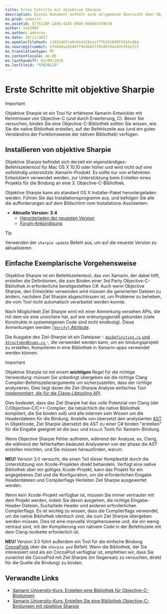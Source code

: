 ```yaml
---
title: Erste Schritte mit objektive Sharpie
description: Dieses Dokument enthält eine allgemeine Übersicht über Objective Sharpie, das Tool verwendet, um die Erstellung von automatisieren C# -Bindungen mit Objective-C-Code.
ms.prod: xamarin
ms.assetid: 577512BF-1A90-41E5-89DE-9E056C478678
author: asb3993
ms.author: amburns
ms.date: 10/11/2017
ms.openlocfilehash: c1831467ca0cbb4329a1e77fb355698f2d16cd6a
ms.sourcegitcommit: 57e8a0a10246ff9a4bd37f01d67ddc635f81e723
ms.translationtype: MT
ms.contentlocale: de-DE
ms.lasthandoff: 03/08/2019
ms.locfileid: "57670115"
---
```

# <a name="getting-started-with-objective-sharpie"></a>Erste Schritte mit objektive Sharpie

> [!IMPORTANT]
> Objektive Sharpie ist ein Tool für erfahrene Xamarin-Entwickler mit Kenntnissen von Objective-C (und durch Erweiterung, C). Bevor Sie versuchen, binden Sie eine Objective-C-Bibliothek sollten Sie wissen, wie Sie die native Bibliothek erstellen, auf der Befehlszeile aus (und ein gutes Verständnis der Funktionsweise der nativen Bibliothek) verfügen.

<a name="installing" />

## <a name="installing-objective-sharpie"></a>Installieren von objektive Sharpie

Objektive Sharpie befindet sich derzeit ein eigenständiges-Befehlszeilentool für Mac OS X 10.10 oder höher und wird _nicht auf eine vollständig unterstützte Xamarin-Produkt_. Es sollte nur von erfahrenen Entwicklern verwendet werden, zur Unterstützung beim Erstellen eines Projekts für die Bindung an eine 3. Objective-C-Bibliothek.

Objektive Sharpie kann als standard OS X Installer-Paket heruntergeladen werden.
Führen Sie das Installationsprogramm aus, und befolgen Sie alle die aufforderungen auf dem Bildschirm vom Installations-Assistenten:

- **Aktuelle Version: 3.4**
  - [Herunterladen der neuesten Version](https://dl.xamarin.com/objective-sharpie/ObjectiveSharpie.pkg)
  - [Forum-Ankündigung](https://forums.xamarin.com/discussion/104800/objective-sharpie-3-4)

> [!TIP]
> Verwenden der `sharpie update` Befehl aus, um auf die neueste Version zu aktualisieren.

## <a name="basic-walkthrough"></a>Einfache Exemplarische Vorgehensweise

Objektive Sharpie ist ein Befehlszeilentool, das von Xamarin, der dabei hilft, erstellen die Definitionen, die zum Binden einer 3rd Party Objective-C-Bibliothek in erforderliche bereitgestellten C#.
Auch wenn Objective Sharpie, den Entwickler verwenden *wird* müssen die generierten Dateien zu ändern, nachdem Ziel Sharpie abgeschlossen ist, um Probleme zu beheben, die vom Tool nicht automatisch verarbeitet werden konnte.

Nach Möglichkeit Ziel Sharpie wird mit einer Anmerkung versehen APIs, die mit dem sie eine unsichere hat, auf wie ordnungsgemäß gebunden (viele Konstrukte in systemeigenen Code sind nicht eindeutig).
Diese Anmerkungen werden [ `[Verify]` Attribute](~/cross-platform/macios/binding/objective-sharpie/platform/verify.md).

Die Ausgabe des Ziel-Sharpie ist ein Dateipaar - [ `ApiDefinition.cs` und `StructsAndEnums.cs` ](~/cross-platform/macios/binding/objective-sharpie/platform/apidefinitions-structsandenums.md) -, die verwendet werden kann, um ein bindungsprojekt zu erstellen, Kompilieren in eine Bibliothek in Xamarin-apps verwendet werden können.

> [!IMPORTANT]
> Objektive Sharpie ist mit einem **wichtigen** Regel für die richtige Verwendung: müssen Sie unbedingt übergeben sie die richtige Clang Compiler-Befehlszeilenargumente um sicherzustellen, dass der richtige analysieren. Dies liegt daran die Ziel-Sharpie Analyse einfaches Tool [implementiert, die für die Clang-Libtooling API](http://clang.llvm.org/docs/LibTooling.html).

Dies bedeutet, dass das Ziel Sharpie hat das volle Potenzial von Clang (der C/Objective-C/C++-Compiler, die tatsächlich die native Bibliothek kompiliert, die Sie binden soll) und alle internen sein Wissen um die Headerdateien für die Bindung.
Anstelle von übersetzt den analysierten [AST](https://en.wikipedia.org/wiki/Abstract_syntax_tree) in Objektcode, Ziel Sharpie übersetzt die AST zu einer C# binden "erstellen" für die Eingabe geeignet ist die `bmac` und `btouch` Tools für Xamarin-Bindung.

Wenn Objective Sharpie Fehler auftreten, während der Analyse, es, Clang, die während der fehlerhaften bedeutet Analysieren von der phase die AST erstellen möchten, und Sie müssen herausfinden, warum.

**NEU!** Version 3.0 versucht, die einen Teil dieser Komplexität durch die Unterstützung von Xcode-Projekten direkt behandeln. Verfügt eine native Bibliothek über ein gültiges Xcode-Projekt, kann das Projekt für ein angegebenes Ziel und die Konfiguration, um die erforderlichen Eingabe Headerdateien und Compilerflags Herleiten Ziel Sharpie ausgewertet werden.

Wenn kein Xcode-Projekt verfügbar ist, müssen Sie immer vertrauter mit dem Projekt werden, indem Sie davon ausgehen, die richtige Eingabe-Header-Dateien, Suchpfade Header und anderen erforderlichen Compilerflags. Es ist wichtig zu wissen, dass die Compilerflags verwendet, um die native Bibliothek identisch sind, die zum Ziel Sharpie übergeben werden müssen. Dies ist eine manuelle Vorgehensweise und, die ein wenig vertraut sind, mit der Kompilierung von nativem Code in der Befehlszeile mit dem Clang-toolkette erforderlich ist.

**NEU!** Version 3.0 führt außerdem ein Tool für die einfache Bindung [CocoaPods](https://cocoapods.org) über die `sharpie pod` Befehl.
Wenn die Bibliothek, der Sie interessiert sind als ein CocoaPod verfügbar ist, empfehlen wir, dass Sie zunächst die CocoaPod mit Ziel Sharpie (im Gegensatz zu versuchen, direkt für die Quelle die Bindung) zu binden.

## <a name="related-links"></a>Verwandte Links

- [Xamarin University-Kurs: Erstellen eine Bibliothek für Objective-C-Bindungen](https://university.xamarin.com/classes/track/all#building-an-objective-c-bindings-library)
- [Xamarin University-Kurs: Erstellen Sie eine Bibliothek Objective-C-Bindungen mit objektive Sharpie](https://university.xamarin.com/classes/track/all#build-an-objective-c-bindings-library-with-objective-sharpie)